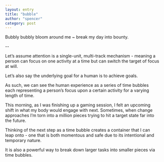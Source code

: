 ```yaml
---
layout: entry
title: "bubble"
author: "spencer"
category: post
---
```


Bubbly bubbly bloom around me ~ break my day into bounty. 

--

Let’s assume attention is a single-unit, multi-track mechanism - meaning a person can focus on one activity at a time but can switch the target of focus at will. 

Let’s also say the underlying goal for a human is to achieve goals. 

As such, we can see the human experience as a series of time bubbles each representing a person’s focus upon a certain activity for a varying length of time. 

This morning, as I was finishing up a gaming session, I felt an upcoming shift in what my body would engage with next. Sometimes, when change approaches I’m torn into a million pieces trying to hit a target state far into the future. 

Thinking of the next step as a time bubble creates a container that I can leap onto - one that is both momentous and safe due to its intentional and temporary nature. 

It is also a powerful way to break down larger tasks into smaller pieces via time bubbles. 

